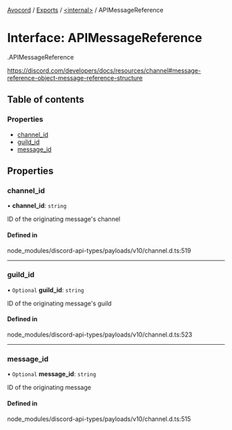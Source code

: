 [Avocord](../README.md) / [Exports](../modules.md) / [<internal\>](../modules/internal_.md) / APIMessageReference

# Interface: APIMessageReference

[<internal>](../modules/internal_.md).APIMessageReference

https://discord.com/developers/docs/resources/channel#message-reference-object-message-reference-structure

## Table of contents

### Properties

- [channel\_id](internal_.APIMessageReference.md#channel_id)
- [guild\_id](internal_.APIMessageReference.md#guild_id)
- [message\_id](internal_.APIMessageReference.md#message_id)

## Properties

### channel\_id

• **channel\_id**: `string`

ID of the originating message's channel

#### Defined in

node_modules/discord-api-types/payloads/v10/channel.d.ts:519

___

### guild\_id

• `Optional` **guild\_id**: `string`

ID of the originating message's guild

#### Defined in

node_modules/discord-api-types/payloads/v10/channel.d.ts:523

___

### message\_id

• `Optional` **message\_id**: `string`

ID of the originating message

#### Defined in

node_modules/discord-api-types/payloads/v10/channel.d.ts:515
